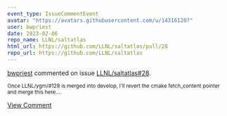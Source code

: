 ```yaml
---
event_type: IssueCommentEvent
avatar: "https://avatars.githubusercontent.com/u/14316120?"
user: bwpriest
date: 2023-02-06
repo_name: LLNL/saltatlas
html_url: https://github.com/LLNL/saltatlas/pull/28
repo_url: https://github.com/LLNL/saltatlas
---
```


<a href='https://github.com/bwpriest' target='_blank'>bwpriest</a> commented on issue <a href='https://github.com/LLNL/saltatlas/pull/28' target='_blank'>LLNL/saltatlas#28</a>.

<small>Once LLNL/ygm/#128 is merged into develop, I'll revert the cmake fetch_content pointer and merge this here....</small>

<a href='https://github.com/LLNL/saltatlas/pull/28' target='_blank'>View Comment</a>